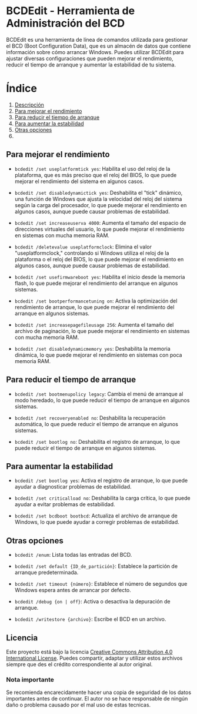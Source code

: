 # BCDEdit - Herramienta de Administración del BCD

BCDEdit es una herramienta de línea de comandos utilizada para gestionar el BCD (Boot Configuration Data), que es un almacén de datos que contiene información sobre cómo arrancar Windows. Puedes utilizar BCDEdit para ajustar diversas configuraciones que pueden mejorar el rendimiento, reducir el tiempo de arranque y aumentar la estabilidad de tu sistema.

# Índice
1. [Descripción](#bcdedit---herramienta-de-administración-del-bcd)
2. [Para mejorar el rendimiento](#para-mejorar-el-rendimiento)
3. [Para reducir el tiempo de arranque](#para-reducir-el-tiempo-de-arranque)
4. [Para aumentar la estabilidad](#para-aumentar-la-estabilidad)
5. [Otras opciones](#otras-opciones)
6. 
## Para mejorar el rendimiento

- `bcdedit /set useplatformtick yes`: Habilita el uso del reloj de la plataforma, que es más preciso que el reloj del BIOS, lo que puede mejorar el rendimiento del sistema en algunos casos.

- `bcdedit /set disabledynamictick yes`: Deshabilita el "tick" dinámico, una función de Windows que ajusta la velocidad del reloj del sistema según la carga del procesador, lo que puede mejorar el rendimiento en algunos casos, aunque puede causar problemas de estabilidad.

- `bcdedit /set increaseuserva 4000`: Aumenta el tamaño del espacio de direcciones virtuales del usuario, lo que puede mejorar el rendimiento en sistemas con mucha memoria RAM.

- `bcdedit /deletevalue useplatformclock`: Elimina el valor "useplatformclock," controlando si Windows utiliza el reloj de la plataforma o el reloj del BIOS, lo que puede mejorar el rendimiento en algunos casos, aunque puede causar problemas de estabilidad.

- `bcdedit /set usefirmwareboot yes`: Habilita el inicio desde la memoria flash, lo que puede mejorar el rendimiento del arranque en algunos sistemas.

- `bcdedit /set bootperformancetuning on`: Activa la optimización del rendimiento de arranque, lo que puede mejorar el rendimiento del arranque en algunos sistemas.

- `bcdedit /set increasepagefileusage 256`: Aumenta el tamaño del archivo de paginación, lo que puede mejorar el rendimiento en sistemas con mucha memoria RAM.

- `bcdedit /set disabledynamicmemory yes`: Deshabilita la memoria dinámica, lo que puede mejorar el rendimiento en sistemas con poca memoria RAM.

## Para reducir el tiempo de arranque

- `bcdedit /set bootmenupolicy legacy`: Cambia el menú de arranque al modo heredado, lo que puede reducir el tiempo de arranque en algunos sistemas.

- `bcdedit /set recoveryenabled no`: Deshabilita la recuperación automática, lo que puede reducir el tiempo de arranque en algunos sistemas.

- `bcdedit /set bootlog no`: Deshabilita el registro de arranque, lo que puede reducir el tiempo de arranque en algunos sistemas.

## Para aumentar la estabilidad

- `bcdedit /set bootlog yes`: Activa el registro de arranque, lo que puede ayudar a diagnosticar problemas de estabilidad.

- `bcdedit /set criticalload no`: Deshabilita la carga crítica, lo que puede ayudar a evitar problemas de estabilidad.

- `bcdedit /set bcdboot bootbcd`: Actualiza el archivo de arranque de Windows, lo que puede ayudar a corregir problemas de estabilidad.

## Otras opciones

- `bcdedit /enum`: Lista todas las entradas del BCD.

- `bcdedit /set default {ID_de_partición}`: Establece la partición de arranque predeterminada.

- `bcdedit /set timeout {número}`: Establece el número de segundos que Windows espera antes de arrancar por defecto.

- `bcdedit /debug {on | off}`: Activa o desactiva la depuración de arranque.

- `bcdedit /writestore {archivo}`: Escribe el BCD en un archivo.


## Licencia
Este proyecto está bajo la licencia [Creative Commons Attribution 4.0 International License](https://creativecommons.org/licenses/by/4.0/). Puedes compartir, adaptar y utilizar estos archivos siempre que des el crédito correspondiente al autor original.

### Nota importante
Se recomienda encarecidamente hacer una copia de seguridad de los datos importantes antes de continuar. El autor no se hace responsable de ningún daño o problema causado por el mal uso de estas tecnicas.
